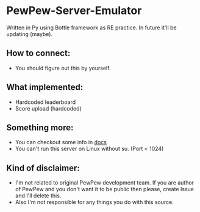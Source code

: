 # PewPew-Server-Emulator
Written in Py using Bottle framework as RE practice. In future it'll be updating (maybe).

## How to connect:
 - You should figure out this by yourself.

## What implemented:
 - Hardcoded leaderboard
 - Score upload (hardcoded)

## Something more:
 - You can checkout some info in [docs](https://github.com/root-7325/PewPew-Docs)
 - You can't run this server on Linux without su. (Port < 1024)

## Kind of disclaimer:
 - I'm not related to original PewPew development team. If you are author of PewPew and you don't want it to be public then please, create Issue and I'll delete this.
 - Also I'm not responsible for any things you do with this source.
